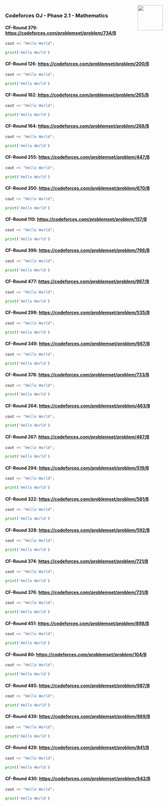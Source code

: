 <img align="right" width="80" src="https://github.com/cs-MohamedAyman/Problem-Solving-Training/blob/master/online-judges-logos/codeforces.jpg">

### Codeforces OJ - Phase 2.1 - Mathematics

#### CF-Round 379: https://codeforces.com/problemset/problem/734/B
```cpp
cout << "Hello World";
```
```python
print('Hello World')
```

#### CF-Round 126: https://codeforces.com/problemset/problem/200/B
```cpp
cout << "Hello World";
```
```python
print('Hello World')
```

#### CF-Round 162: https://codeforces.com/problemset/problem/265/B
```cpp
cout << "Hello World";
```
```python
print('Hello World')
```

#### CF-Round 164: https://codeforces.com/problemset/problem/268/B
```cpp
cout << "Hello World";
```
```python
print('Hello World')
```

#### CF-Round 255: https://codeforces.com/problemset/problem/447/B
```cpp
cout << "Hello World";
```
```python
print('Hello World')
```

#### CF-Round 350: https://codeforces.com/problemset/problem/670/B
```cpp
cout << "Hello World";
```
```python
print('Hello World')
```

#### CF-Round 110: https://codeforces.com/problemset/problem/157/B
```cpp
cout << "Hello World";
```
```python
print('Hello World')
```

#### CF-Round 396: https://codeforces.com/problemset/problem/766/B
```cpp
cout << "Hello World";
```
```python
print('Hello World')
```

#### CF-Round 477: https://codeforces.com/problemset/problem/967/B
```cpp
cout << "Hello World";
```
```python
print('Hello World')
```

#### CF-Round 299: https://codeforces.com/problemset/problem/535/B
```cpp
cout << "Hello World";
```
```python
print('Hello World')
```

#### CF-Round 349: https://codeforces.com/problemset/problem/667/B
```cpp
cout << "Hello World";
```
```python
print('Hello World')
```

#### CF-Round 378: https://codeforces.com/problemset/problem/733/B
```cpp
cout << "Hello World";
```
```python
print('Hello World')
```

#### CF-Round 264: https://codeforces.com/problemset/problem/463/B
```cpp
cout << "Hello World";
```
```python
print('Hello World')
```

#### CF-Round 267: https://codeforces.com/problemset/problem/467/B
```cpp
cout << "Hello World";
```
```python
print('Hello World')
```

#### CF-Round 294: https://codeforces.com/problemset/problem/519/B
```cpp
cout << "Hello World";
```
```python
print('Hello World')
```

#### CF-Round 322: https://codeforces.com/problemset/problem/581/B
```cpp
cout << "Hello World";
```
```python
print('Hello World')
```

#### CF-Round 328: https://codeforces.com/problemset/problem/592/B
```cpp
cout << "Hello World";
```
```python
print('Hello World')
```

#### CF-Round 374: https://codeforces.com/problemset/problem/721/B
```cpp
cout << "Hello World";
```
```python
print('Hello World')
```

#### CF-Round 376: https://codeforces.com/problemset/problem/731/B
```cpp
cout << "Hello World";
```
```python
print('Hello World')
```

#### CF-Round 451: https://codeforces.com/problemset/problem/898/B
```cpp
cout << "Hello World";
```
```python
print('Hello World')
```

#### CF-Round 80: https://codeforces.com/problemset/problem/104/B
```cpp
cout << "Hello World";
```
```python
print('Hello World')
```

#### CF-Round 485: https://codeforces.com/problemset/problem/987/B
```cpp
cout << "Hello World";
```
```python
print('Hello World')
```

#### CF-Round 439: https://codeforces.com/problemset/problem/869/B
```cpp
cout << "Hello World";
```
```python
print('Hello World')
```

#### CF-Round 429: https://codeforces.com/problemset/problem/841/B
```cpp
cout << "Hello World";
```
```python
print('Hello World')
```

#### CF-Round 430: https://codeforces.com/problemset/problem/842/B
```cpp
cout << "Hello World";
```
```python
print('Hello World')
```
